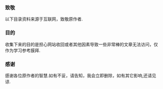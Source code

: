 ### 致敬
以下目录资料来源于互联网，致敬原作者.

### 目的
收集下来的目的是担心网站收回或者其他因素导致一些非常棒的文章无法访问，仅作为学习参考膜拜.

### 感谢
感谢各位原作者的智慧.如有不妥，请告知，我会立即删除，如有其它影响,还请见谅.
